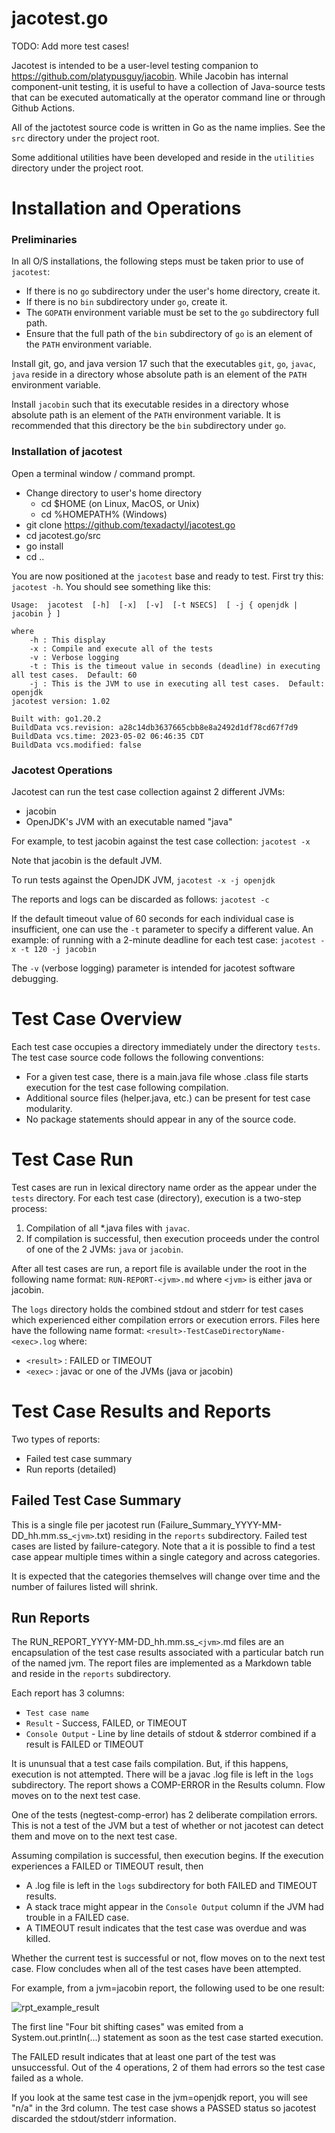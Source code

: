 # jacotest.go

TODO: Add more test cases!

Jacotest is intended to be a user-level testing companion to https://github.com/platypusguy/jacobin. 
While Jacobin has internal component-unit testing, it is useful to have a collection of Java-source tests that can be executed automatically 
at the operator command line or through Github Actions.

All of the jactotest source code is written in Go as the name implies.  See the ```src``` directory under the project root.

Some additional utilities have been developed and reside in the ```utilities``` directory under the project root.

# Installation and Operations

### Preliminaries

In all O/S installations, the following steps must be taken prior to use of ```jacotest```:
* If there is no ```go``` subdirectory under the user's home directory, create it.
* If there is no ```bin``` subdirectory under ```go```, create it.
* The ```GOPATH``` environment variable must be set to the ```go``` subdirectory full path. 
* Ensure that the full path of the ```bin``` subdirectory of ```go``` is an element of the ```PATH``` environment variable.

Install git, go, and java version 17 such that the executables ```git```, ```go```, ```javac```, ```java``` reside in a directory whose absolute path is an element of the ```PATH``` environment variable.

Install ```jacobin``` such that its executable resides in a directory whose absolute path is an element of the ```PATH``` environment variable.  It is recommended that this directory be the ```bin``` subdirectory under ```go```.

### Installation of jacotest

Open a terminal window / command prompt.

* Change directory to user's home directory
     - cd $HOME (on Linux, MacOS, or Unix)
     - cd %HOMEPATH% (Windows)
* git clone https://github.com/texadactyl/jacotest.go
* cd jacotest.go/src
* go install
* cd ..

You are now positioned at the ```jacotest``` base and ready to test.  First try this: ```jacotest -h```.  You should see something like this:

```
Usage:  jacotest  [-h]  [-x]  [-v]  [-t NSECS]  [ -j { openjdk | jacobin } ]

where
	-h : This display
	-x : Compile and execute all of the tests
	-v : Verbose logging
	-t : This is the timeout value in seconds (deadline) in executing all test cases.  Default: 60
	-j : This is the JVM to use in executing all test cases.  Default: openjdk
jacotest version: 1.02

Built with: go1.20.2
BuildData vcs.revision: a28c14db3637665cbb8e8a2492d1df78cd67f7d9
BuildData vcs.time: 2023-05-02 06:46:35 CDT
BuildData vcs.modified: false
```

### Jacotest Operations

Jacotest can run the test case collection against 2 different JVMs:
* jacobin
* OpenJDK's JVM with an executable named "java"

For example, to test jacobin against the test case collection: 
```jacotest -x```

Note that jacobin is the default JVM.

To run tests against the OpenJDK JVM, 
```jacotest -x -j openjdk```

The reports and logs can be discarded as follows:
```jacotest -c```

If the default timeout value of 60 seconds for each individual case is insufficient, one can use the ```-t``` parameter to specify a different value.  An example: of running with a 2-minute deadline for each test case:
```jacotest -x -t 120 -j jacobin```

The ```-v``` (verbose logging) parameter is intended for jacotest software debugging.

# Test Case Overview

Each test case occupies a directory immediately under the directory ```tests```.  The test case source code follows the following conventions:
* For a given test case, there is a main.java file whose .class file starts execution for the test case following compilation.
* Additional source files (helper.java, etc.) can be present for test case modularity.
* No package statements should appear in any of the source code.

# Test Case Run

Test cases are run in lexical directory name order as the appear under the ```tests``` directory.  For each test case (directory), execution is a two-step process:
1) Compilation of all *.java files with ```javac```.
2) If compilation is successful, then execution proceeds under the control of one of the 2 JVMs: ```java``` or ```jacobin```.

After all test cases are run, a report file is available under the root in the following name format: ```RUN-REPORT-<jvm>.md``` where ```<jvm>``` is either java or jacobin. 

The ```logs``` directory holds the combined stdout and stderr for test cases which experienced either compilation errors or execution errors.  Files here have the following name format: ```<result>-TestCaseDirectoryName-<exec>.log``` where:
* ```<result>``` : FAILED or TIMEOUT
* ```<exec>``` : javac or one of the JVMs (java or jacobin)

# Test Case Results and Reports

Two types of reports:
* Failed test case summary
* Run reports (detailed)

## Failed Test Case Summary

This is a single file per jacotest run (Failure_Summary_YYYY-MM-DD_hh.mm.ss_```<jvm>```.txt) residing in the ```reports``` subdirectory. Failed test cases are listed by failure-category. Note that a it is possible to find a test case appear multiple times within a single category and across categories. 

It is expected that the categories themselves will change over time and the number of failures listed will shrink.

## Run Reports

The RUN_REPORT_YYYY-MM-DD_hh.mm.ss_```<jvm>```.md files are an encapsulation of the test case results associated with a particular batch run of the named jvm.  The report files are implemented as a Markdown table and reside in the ```reports``` subdirectory.

Each report has 3 columns:
* ```Test case name```
* ```Result``` - Success, FAILED, or TIMEOUT
* ```Console Output``` - Line by line details of stdout & stderror combined if a result is FAILED or TIMEOUT

It is ununsual that a test case fails compilation.  But, if this happens, execution is not attempted.  There will be a javac .log file is left in the ```logs``` subdirectory.  The report shows a COMP-ERROR in the Results column.  Flow moves on to the next test case.

One of the tests (negtest-comp-error) has 2 deliberate compilation errors. This is not a test of the JVM but a test of whether or not jacotest can detect them and move on to the next test case.

Assuming compilation is successful, then execution begins.  If the execution experiences a FAILED or TIMEOUT result, then 
* A .log file is left in the ```logs``` subdirectory for both FAILED and TIMEOUT results.  
* A stack trace might appear in the ```Console Output``` column if the JVM had trouble in a FAILED case.
* A TIMEOUT result indicates that the test case was overdue and was killed.

Whether the current test is successful or not, flow moves on to the next test case.  Flow concludes when all of the test cases have been attempted.

For example, from a jvm=jacobin report, the following used to be one result:
	
![rpt_example_result](https://user-images.githubusercontent.com/11318756/233359231-b914b0b7-32ea-43ae-a0c3-4d09e31bc044.png)

The first line "Four bit shifting cases" was emited from a System.out.println(...) statement as soon as the test case started execution. 

The FAILED result indicates that at least one part of the test was unsuccessful. Out of the 4 operations, 2 of them had errors so the test case failed as a whole. 

If you look at the same test case in the jvm=openjdk report, you will see "n/a" in the 3rd column. The test case shows a PASSED status so jacotest discarded the stdout/stderr information. 
